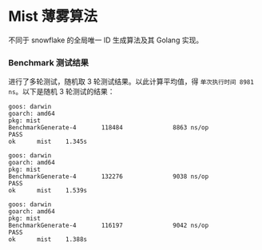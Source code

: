 # Mist 薄雾算法
不同于 snowflake 的全局唯一 ID 生成算法及其 Golang 实现。


### Benchmark 测试结果

进行了多轮测试，随机取 3 轮测试结果。以此计算平均值，得 `单次执行时间 8981 ns`。以下是随机 3 轮测试的结果：


```
goos: darwin
goarch: amd64
pkg: mist
BenchmarkGenerate-4       118484              8863 ns/op
PASS
ok      mist    1.345s
```

```
goos: darwin
goarch: amd64
pkg: mist
BenchmarkGenerate-4       132276              9038 ns/op
PASS
ok      mist    1.539s
```

```
goos: darwin
goarch: amd64
pkg: mist
BenchmarkGenerate-4       116197              9042 ns/op
PASS
ok      mist    1.388s
```


